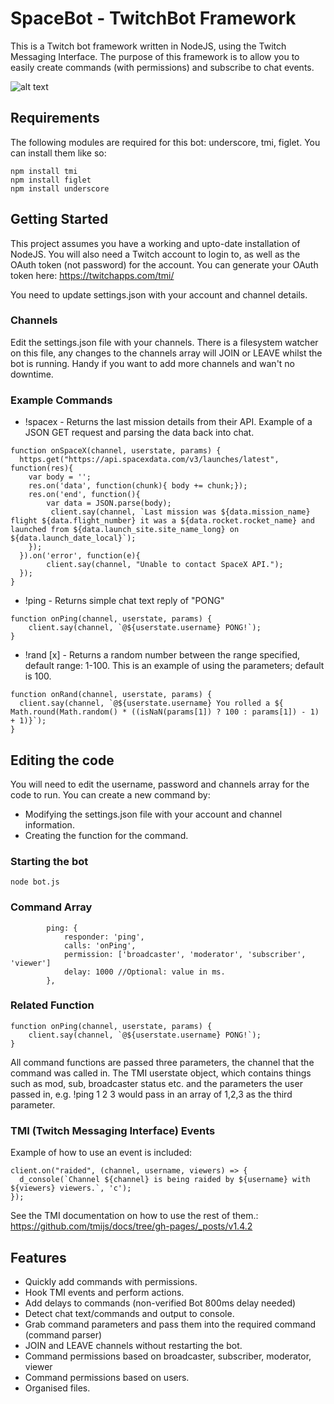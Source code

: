 # SpaceBot - TwitchBot Framework
This is a Twitch bot framework written in NodeJS, using the Twitch Messaging Interface. The purpose of this framework is to allow you to easily create commands (with permissions) and subscribe to chat events.

![alt text](https://i.imgur.com/ehHCsCW.png)

## Requirements
The following modules are required for this bot: underscore, tmi, figlet. You can install them like so:

```
npm install tmi
npm install figlet
npm install underscore
```

## Getting Started
This project assumes you have a working and upto-date installation of NodeJS. You will also need a Twitch account to login to, as well as the OAuth token (not password) for the account. You can generate your OAuth token here: https://twitchapps.com/tmi/

You need to update settings.json with your account and channel details.

### Channels
Edit the settings.json file with your channels. There is a filesystem watcher on this file, any changes to the channels array will JOIN or LEAVE whilst the bot is running. Handy if you want to add more channels and wan't no downtime.

### Example Commands
* !spacex - Returns the last mission details from their API. Example of a JSON GET request and parsing the data back into chat.
```
function onSpaceX(channel, userstate, params) {
  https.get("https://api.spacexdata.com/v3/launches/latest", function(res){
    var body = '';
    res.on('data', function(chunk){ body += chunk;});
    res.on('end', function(){
        var data = JSON.parse(body);
         client.say(channel, `Last mission was ${data.mission_name} flight ${data.flight_number} it was a ${data.rocket.rocket_name} and launched from ${data.launch_site.site_name_long} on ${data.launch_date_local}`);
    });
  }).on('error', function(e){
        client.say(channel, "Unable to contact SpaceX API.");
  });
}
```
* !ping - Returns simple chat text reply of "PONG"
```
function onPing(channel, userstate, params) {
    client.say(channel, `@${userstate.username} PONG!`);
}
```
* !rand [x] - Returns a random number between the range specified, default range: 1-100. This is an example of using the parameters; default is 100.
```
function onRand(channel, userstate, params) {
  client.say(channel, `@${userstate.username} You rolled a ${ Math.round(Math.random() * ((isNaN(params[1]) ? 100 : params[1]) - 1) + 1)}`);
}
```

## Editing the code
You will need to edit the username, password and channels array for the code to run. You can create a new command by:

* Modifying the settings.json file with your account and channel information.
* Creating the function for the command.

### Starting the bot
```node bot.js```

### Command Array
```
        ping: {
            responder: 'ping',
            calls: 'onPing',
            permission: ['broadcaster', 'moderator', 'subscriber', 'viewer']
            delay: 1000 //Optional: value in ms.
        },
```
### Related Function
```
function onPing(channel, userstate, params) {
    client.say(channel, `@${userstate.username} PONG!`);
}
```

All command functions are passed three parameters, the channel that the command was called in. The TMI userstate object, which contains things such as mod, sub, broadcaster status etc. and the parameters the user passed in, e.g. !ping 1 2 3 would pass in an array of 1,2,3 as the third parameter.

### TMI (Twitch Messaging Interface) Events
Example of how to use an event is included:
```
client.on("raided", (channel, username, viewers) => {
  d_console(`Channel ${channel} is being raided by ${username} with ${viewers} viewers.`, 'c');
});
```
See the TMI documentation on how to use the rest of them.: https://github.com/tmijs/docs/tree/gh-pages/_posts/v1.4.2

## Features
* Quickly add commands with permissions.
* Hook TMI events and perform actions.
* Add delays to commands (non-verified Bot 800ms delay needed)
* Detect chat text/commands and output to console.
* Grab command parameters and pass them into the required command (command parser)
* JOIN and LEAVE channels without restarting the bot.
* Command permissions based on broadcaster, subscriber, moderator, viewer
* Command permissions based on users.
* Organised files.
